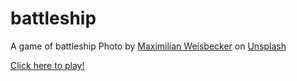 # battleship

A game of battleship
Photo by <a href="https://unsplash.com/@maxweisbecker?utm_source=unsplash&utm_medium=referral&utm_content=creditCopyText">Maximilian Weisbecker</a> on <a href="https://unsplash.com/s/photos/ship?utm_source=unsplash&utm_medium=referral&utm_content=creditCopyText">Unsplash</a>
  
<a href="https://mclilzee.github.io/battleship/">Click here to play!</a>
